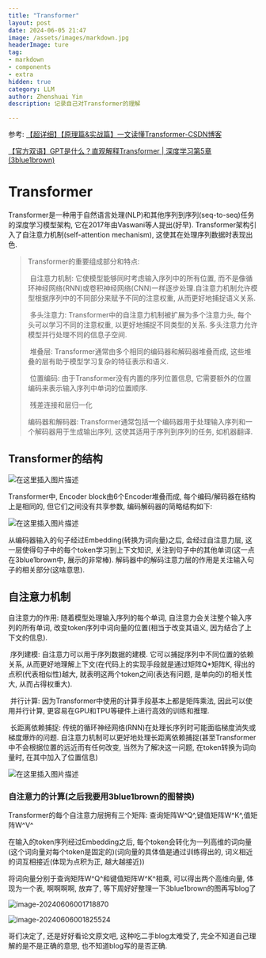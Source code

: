 ```yaml
---
title: "Transformer"
layout: post
date: 2024-06-05 21:47
image: /assets/images/markdown.jpg
headerImage: ture
tag:
- markdown
- components
- extra
hidden: true
category: LLM
author: Zhenshuai Yin
description: 记录自己对Transformer的理解

---
```


参考: [【超详细】【原理篇&实战篇】一文读懂Transformer-CSDN博客](https://blog.csdn.net/weixin_42475060/article/details/121101749)

[【官方双语】GPT是什么？直观解释Transformer | 深度学习第5章 (3blue1brown)](https://www.bilibili.com/video/BV13z421U7cs?spm_id_from=333.880.my_history.page.click)

# Transformer

Transformer是一种用于自然语言处理(NLP)和其他序列到序列(seq-to-seq)任务的深度学习模型架构, 它在2017年由Vaswani等人提出(好早). Transformer架构引入了自注意力机制(self-attention mechanism), 这使其在处理序列数据时表现出色.

>  Transformer的重要组成部分和特点:
>
> ​	自注意力机制: 它使模型能够同时考虑输入序列中的所有位置, 而不是像循环神经网络(RNN)或卷积神经网络(CNN)一样逐步处理.自注意力机制允许模型根据序列中的不同部分来赋予不同的注意权重, 从而更好地捕捉语义关系.
>
> ​	多头注意力: Transformer中的自注意力机制被扩展为多个注意力头, 每个头可以学习不同的注意权重, 以更好地捕捉不同类型的关系. 多头注意力允许模型并行处理不同的信息子空间.
>
> ​	堆叠层: Transformer通常由多个相同的编码器和解码器堆叠而成, 这些堆叠的层有助于模型学习复杂的特征表示和语义.
>
> ​	位置编码: 由于Transformer没有内置的序列位置信息, 它需要额外的位置编码来表示输入序列中单词的位置顺序.
>
> ​	残差连接和层归一化
>
> 编码器和解码器: Transformer通常包括一个编码器用于处理输入序列和一个解码器用于生成输出序列, 这使其适用于序列到序列的任务, 如机器翻译.

## Transformer的结构

![在这里插入图片描述](https://tuchuang-yzs.oss-cn-beijing.aliyuncs.com/5d74c1e4fd7c435a914778542258b1de.png)

Transformer中, Encoder block由6个Encoder堆叠而成, 每个编码/解码器在结构上是相同的, 但它们之间没有共享参数, 编码解码器的简略结构如下:

![在这里插入图片描述](https://tuchuang-yzs.oss-cn-beijing.aliyuncs.com/352a82d75c6447d984ad6981a9fc0121.png)

从编码器输入的句子经过Embedding(转换为词向量)之后, 会经过自注意力层, 这一层使得句子中的每个token学习到上下文知识, 关注到句子中的其他单词(这一点在3blue1brown中, 展示的非常棒).  解码器中的解码注意力层的作用是关注输入句子的相关部分(这啥意思).

## 自注意力机制

自注意力的作用: 随着模型处理输入序列的每个单词, 自注意力会关注整个输入序列的所有单词, 改变token序列中词向量的位置(相当于改变其语义, 因为结合了上下文的信息).

​	序列建模: 自注意力可以用于序列数据的建模. 它可以捕捉序列中不同位置的依赖关系, 从而更好地理解上下文(在代码上的实现手段就是通过矩阵Q*矩阵K, 得出的点积(代表相似性)越大, 就表明这两个token之间(表达有问题, 是单向的)的相关性大, 从而占得权重大).

​	并行计算: 因为Transformer中使用的计算手段基本上都是矩阵乘法, 因此可以使用并行计算, 更容易在GPU和TPU等硬件上进行高效的训练和推理.

​	长距离依赖捕捉: 传统的循环神经网络(RNN)在处理长序列时可能面临梯度消失或梯度爆炸的问题. 自注意力机制可以更好地处理长距离依赖捕捉(甚至Transformer中不会根据位置的远近而有任何改变, 当然为了解决这一问题, 在token转换为词向量时, 在其中加入了位置信息)

![在这里插入图片描述](https://tuchuang-yzs.oss-cn-beijing.aliyuncs.com/f146c2a912a148bba6b3edd0175e7f48.png)

### 自注意力的计算(之后我要用3blue1brown的图替换)

Transformer的每个自注意力层拥有三个矩阵: 查询矩阵W^Q^,键值矩阵W^K^,值矩阵W^V^

在输入的token序列经过Embedding之后, 每个token会转化为一列高维的词向量(这个词向量对每个token是固定的)(词向量的具体值是通过训练得出的, 词义相近的词互相接近(体现为点积为正, 越大越接近))

将词向量分别于查询矩阵W^Q^和键值矩阵W^K^相乘, 可以得出两个高维向量, 体现为一个表, 啊啊啊啊, 放弃了, 等下周好好整理一下3blue1brown的图再写blog了

![image-20240606001718870](https://tuchuang-yzs.oss-cn-beijing.aliyuncs.com/image-20240606001718870.png)

![image-20240606001825524](https://tuchuang-yzs.oss-cn-beijing.aliyuncs.com/image-20240606001825524.png)

哥们决定了, 还是好好看论文原文吧, 这种吃二手blog太难受了, 完全不知道自己理解的是不是正确的意思, 也不知道blog写的是否正确.












































